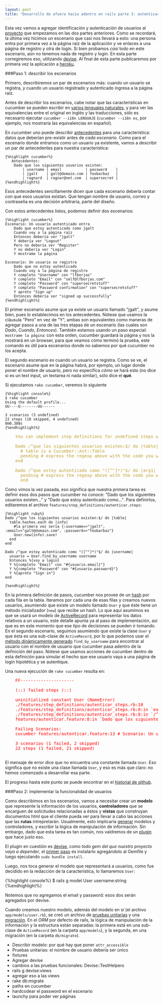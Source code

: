 ```yaml
---
layout: post
title: "Desarrollo de afuera hacia adentro en rails parte 3: autenticación de usuarios"
---
```


Esta vez vamos a agregar identificación y autenticación de usuarios al [proyecto](https://github.com/lfborjas/coderumble/commits/master) que empezamos en las dos partes anteriores. Como se recordará, la última vez hicimos un escenario que casi nos llevará a esto: una persona entra por primera vez a la página raíz de la aplicación y ve enlaces a una página de registro y otra de login. Si bien probamos *casi* todo en este escenario, aún no tenemos nada de registro y login. En esta parte corregiremos eso, utilizando [devise](https://github.com/plataformatec/devise). Al final de esta parte publicaremos por primera vez la aplicación a [heroku](http://heroku.com/).

###Paso 1: describir los escenarios

Primero, describiremos un par de escenarios más: cuando un usuario se registra, y cuando un usuario registrado y autenticado ingresa a la página raíz. 

Antes de describir los escenarios, cabe notar que las características en cucumber se pueden escribir en [varios lenguajes naturales](https://github.com/aslakhellesoy/cucumber/wiki/Spoken-languages), y para ver las equivalencias entre el original en inglés y las traducciones, sólo es necesario ejecutar `cucumber --i18n LENGUAJE` (`cucumber --i18n es`, por ejemplo, nos mostraría las equivalencias en español).

En cucumber uno puede describir [antecedentes](https://github.com/aslakhellesoy/cucumber/wiki/Background) para una característica: datos que deberían pre-existir antes de *cada escenario*. Como para el escenario donde entramos como un usuario ya existente, vamos a describir un par de antecedentes para nuestra característica:

    {%highlight cucumber%}
       Antecedentes:
        Dado que los siguientes usuarios existen:
            | username | email           | password    |
            | jgalt    | galt@domain.com | foobarbaz   |
            | ragnard  | ragnar@net.com  | supersecret |
    {%endhighlight%}

Esos antecedentes sencillamente dicen que cada escenario debería contar con que esos usuarios existan. Que tengan nombre de usuario, correo y contraseña es una decisión arbitraria, parte del diseño.

Con estos antecedentes listos, podemos definir dos escenarios:

    {%highlight cucumber%} 
    Escenario: Un usuario autenticado entra
        Dado que estoy autenticado como jgalt
        Cuando voy a la página raíz
        Entonces debería ver "jgalt"
        Y debería ver "Logout"
        Pero no debería ver "Register"
        Y no debería ver "Login"
        Y mostrame la página

    Escenario: Un usuario se registra
        Dado que no estoy autenticado
        Cuando voy a la página de registro
        Y completo "Username" con "lfborjas"
        Y completo "Email" con "self@lfborjas.com"
        Y completo "Password" con "supersecretstuff"
        Y completo "Password confirmation" con "supersecretstuff"
        Y apreto "Sign up"
        Entonces debería ver "signed up successfully"
    {%endhighlight%}

El primer escenario asume que ya existe un usuario llamado "jgalt", y asume bien, pues lo establecimos en los antecedentes. Nótese que usamos la cláusula "Pero" en vez de "Y", ambas son equivalentes como maneras de agregar pasos a una de las tres etapas de un escenario (las cuales son *Dado*, *Cuando*, *Entonces*). También estamos usando un paso especial: `mostrame la página`: con esta orden, cucumber guardará la página y nos la mostrará en un browser, para que veamos cómo terminó la prueba, este comando es útil para escenarios donde no sabemos por qué cucumber no los acepta.

El segundo escenario es cuando un usuario se registra. Como se ve, el escenario asume que en la página habrá, por ejemplo, un lugar donde poner el nombre de usuario, pero no especifíca *cómo* se hará esto (no dice si es un text input, un textarea ni nada similar), sólo dice el **qué**. 

Si ejecutamos `rake cucumber`, veremos lo siguiente

    {%highlight console%}
    $ rake cucumber
    Using the default profile...
    UU----U--------UU------

    3 scenarios (3 undefined)
    22 steps (18 skipped, 4 undefined)
    0m0.388s
    {%endhighlight%}
<pre style="color: #BFA030;">
    You can implement step definitions for undefined steps with these snippets:

    Dado /^que los siguientes usuarios existen:$/ do |table|
      # table is a Cucumber::Ast::Table
      pending # express the regexp above with the code you wish you had
    end

    Dado /^que estoy autenticado como "([^"]*)"$/ do |arg1|
      pending # express the regexp above with the code you wish you had
      end
</pre>

Como vimos la vez pasada, eso significa que nuestra primera tarea es definir esos dos pasos que cucumber no conoce: "Dado que los siguientes usuarios existen..." y "Dado que estoy autenticado como...". Para definirlos, editaremos el archivo `features/step_definitions/autenticar.steps`:

    {%highlight ruby%}
    Dado /^que los siguientes usuarios existen:$/ do |table|
      table.hashes.each do |info|
        #la primera vez sería {:username=>"jgalt", :email=>"galt@domain.com", :password=>"foobarbaz"}
        User.new(info).save!
      end
    end

    Dado /^que estoy autenticado como "([^"]*)"$/ do |username|
      usuario = User.find_by_username username
      Entonces %{voy a login}
      Y %{completo "Email" con "#{usuario.email}"}
      Y %{completo "Password" con "#{usuario.password}"}
      Y %{apreto "Sign in"}
    end

    {%endhighlight%}

En la primera definición de pasos, cucumber nos provee de un [hash](http://ruby-doc.org/core/classes/Hash.html) por cada fila en la tabla. Iteramos por cada una de esas filas y creamos nuevos usuarios, asumiendo que existe un modelo llamado `User` y que éste tiene un método inicializador (`new`) que recibe un hash. Lo que aquí asumimos es que se usará un modelo de [ActiveRecord](http://guides.rubyonrails.org/active_record_validations_callbacks.html) para representar los datos relativos a un usuario, este detalle apunta ya al paso de implementación, así que es en este momento que ese tipo de decisiones se pueden ir tomando. En el segundo escenario, seguimos asumiendo que existe la clase `User` y que ésta es una sub-clase de `ActiveRecord`, por lo que podemos usar el [método dinámicamente generado](http://guides.rubyonrails.org/active_record_querying.html) `find_by_username` para encontrar al usuario con el nombre de usuario que cucumber pasa adentro de la definición del paso. Nótese que usamos acciones de cucumber dentro de esta definición para simular el hecho que ese usuario vaya a una página de login hipotética y se autentique.

Una nueva ejecución de `rake cucumber` resulta en:
<pre style="color: red;">
    FF---------------------

    (::) failed steps (::)

    uninitialized constant User (NameError)
    ./features/step_definitions/autenticar_steps.rb:10
    ./features/step_definitions/autenticar_steps.rb:8:in `each'
    ./features/step_definitions/autenticar_steps.rb:8:in `/^que los siguientes usuarios existen:$/'
    features/autenticar.feature:8:in `Dado que los siguientes usuarios existen:'

    Failing Scenarios:
    cucumber features/autenticar.feature:13 # Scenario: Un usuario no autenticado entra

    3 scenarios (1 failed, 2 skipped)
    22 steps (1 failed, 21 skipped)

</pre>

El mensaje de error dice que no encuentra una constante llamada `User`. Eso significa que no existe una clase llamada `User`, y eso es más que claro: no hemos comenzado a desarrollar esa parte.

El progreso hasta este punto se puede encontrar en el [historial de github](https://github.com/lfborjas/coderumble/commit/4b2f9f39b5b95eeb401d2d29bc25ff8a16cd286d). 

###Paso 2: implementar la funcionalidad de usuarios

Como describimos en los escenarios, vamos a necesitar crear un **modelo** que represente la información de los usuarios, **controladores** que se encarguen de solicitudes relacionadas a éstos y **vistas** que construyan documentos html que el cliente pueda ver para llevar a cabo las acciones que las **rutas** intrepretarán.  Usualmente, esto implicaría [generar](http://guides.rubyonrails.org/command_line.html#rails-generate) modelos y controladores, y escribir la lógica de manipulación de información. Sin embargo, dado que esta tarea es tan común, nos valdremos de un [plugin](http://guides.rubyonrails.org/plugins.html) que hace justo eso.

El plugin en cuestión es [devise](https://github.com/plataformatec/devise), como *todo gem del que nuestro proyecto vaya a depender*, el [primer paso](https://github.com/lfborjas/coderumble/commit/2096a8c5dc4f8eaaa7c87011e001decf14381d42) es instalarlo agregándolo al Gemfile y luego ejecutando `sudo bundle install`.

Luego, nos toca generar el modelo que representará a usuarios, como fue decidido en la redacción de la característica, lo llamaremos `User`:

{%highlight console%}
$ rails g model User username:string
{%endhighlight%}

Notemos que no agregamos el email y password: esos dos serán agregados por devise. 

Cuando creamos nuestro modelo, además del modelo en sí (el archivo  `app/models/user.rb`), se creó un archivo de [pruebas unitarias](http://guides.rubyonrails.org/testing.html#unit-testing-your-models) y una [migración](http://guides.rubyonrails.org/migrations.html). En el *ORM* por defecto de rails, la lógica de manipulación de la información y la estructura están separadas: la primera está en una sub-clase de `ActiveRecord` (en la carpeta `app/models`), y la segunda, en una migración (en la carpeta `db/migrate`). 

* Describir modelo: por qué hay que poner `attr_accessible`
* Pruebas unitarias: el nombre de usuario debería ser único
* fixtures
* Agregar devise
* cambios a las pruebas funcionales: Devise::TestHelpers
* rails g devise:views
* agregar eso a las views
* rake db:migrate
* paths en cucumber
* hardcodear el password en el escenario
* launchy para poder ver páginas




